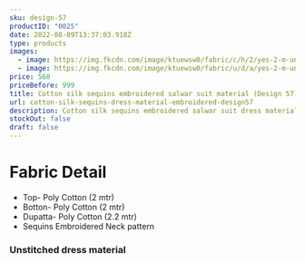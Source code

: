 ```yaml
---
sku: design-57
productID: "0025"
date: 2022-08-09T13:37:03.918Z
type: products
images:
  - image: https://img.fkcdn.com/image/ktuewsw0/fabric/c/h/2/yes-2-m-unstitched-2-2-m-design-57-sun-fashion-and-lifestyle-original-imag73kmwuf4cdaf.jpeg
  - image: https://img.fkcdn.com/image/ktuewsw0/fabric/u/d/a/yes-2-m-unstitched-2-2-m-design-57-sun-fashion-and-lifestyle-original-imag73kqfgz4wmmq.jpeg
price: 560
priceBefore: 999
title: Cotton silk sequins embroidered salwar suit material (Design 57)
url: cotton-silk-sequins-dress-material-embroidered-design57
description: Cotton silk sequins embroidered salwar suit dress material
stockOut: false
draft: false
---
```

# Fabric Detail
- Top- Poly Cotton (2 mtr)
- Botton- Poly Cotton (2 mtr)
- Dupatta- Poly Cotton (2.2 mtr)
- Sequins Embroidered Neck pattern

### Unstitched dress material